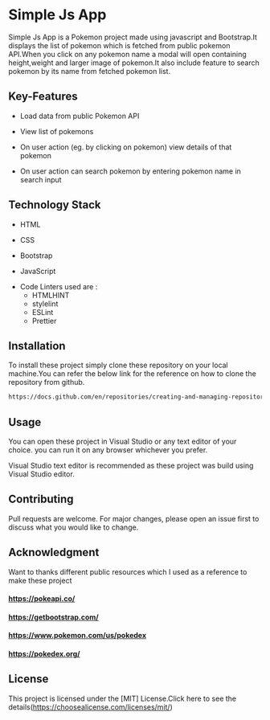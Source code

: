 # Simple Js App

Simple Js App is a Pokemon project made using javascript and Bootstrap.It displays the list of pokemon which is fetched from public pokemon API.When you click on any pokemon name a modal will open containing height,weight and larger image of pokemon.It also include feature to search pokemon by its name from fetched pokemon list.

## Key-Features
* Load data from public Pokemon API
+ View list of pokemons
- On user action (eg. by clicking on pokemon) view details of that pokemon
* On user action can search pokemon by entering pokemon name in search input

## Technology Stack
* HTML
+ CSS
- Bootstrap
* JavaScript
+ Code Linters used are :
  - HTMLHINT
  - stylelint
  - ESLint
  - Prettier

## Installation

To install these project simply clone these repository on your local machine.You can refer the below link for the reference on how to clone the repository from github.

```bash
https://docs.github.com/en/repositories/creating-and-managing-repositories/cloning-a-repository
```

## Usage
You can open these project in Visual Studio or any text editor of your choice. you can run it on any browser whichever you prefer.

Visual Studio text editor is recommended as these project was build using Visual Studio editor.

## Contributing

Pull requests are welcome. For major changes, please open an issue first
to discuss what you would like to change.

## Acknowledgment
Want to thanks different public resources which I used as a reference to make these project
#### https://pokeapi.co/
#### https://getbootstrap.com/
#### https://www.pokemon.com/us/pokedex
#### https://pokedex.org/

## License
This project is licensed under the [MIT] License.Click here to see the details(https://choosealicense.com/licenses/mit/)
